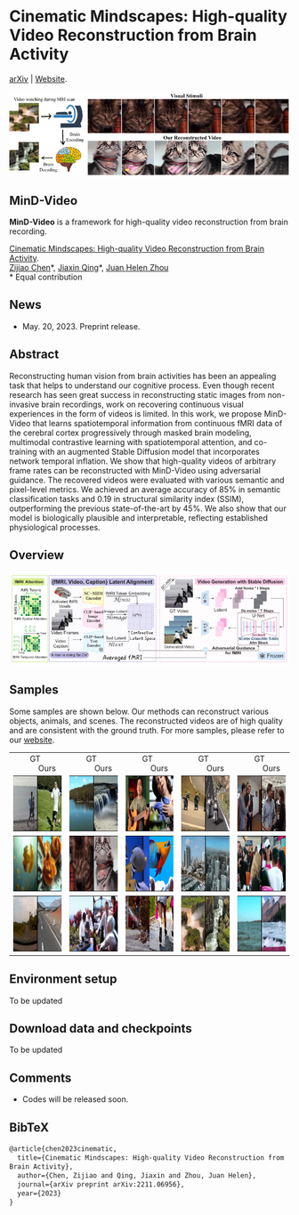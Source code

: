 # Cinematic Mindscapes: High-quality Video Reconstruction from Brain Activity 
[arXiv](https://arxiv.org/abs/2211.06956) | [Website](https://google.com).<br/>
<p align="center">
<img src=assets/first_fig.png />
</p>

## MinD-Video
**MinD-Video** is a framework for high-quality video reconstruction from brain recording. <br/>

[Cinematic Mindscapes: High-quality Video Reconstruction from Brain Activity](https://arxiv.org/abs/2211.06956).<br/>
[Zijiao Chen](https://neuroimaginglab.org/index.html)\*,
[Jiaxin Qing](https://scholar.google.com/citations?user=jpUlRiYAAAAJ&hl=en)\*,
[Juan Helen Zhou](https://scholar.google.com.sg/citations?user=4Z1S3_oAAAAJ&hl=en)<br/>
\* Equal contribution <br/>

## News
- May. 20, 2023. Preprint release.

## Abstract
Reconstructing human vision from brain activities has been an appealing task that helps to understand our cognitive process. Even though recent research has seen great success in reconstructing static images from non-invasive brain recordings, work on recovering continuous visual experiences in the form of videos is limited.
In this work, we propose MinD-Video that learns spatiotemporal information from continuous fMRI data of the cerebral cortex
progressively through masked brain modeling, multimodal contrastive learning with spatiotemporal attention, and co-training with an augmented Stable Diffusion model that incorporates network temporal inflation. 
We show that high-quality videos of arbitrary frame rates can be reconstructed with MinD-Video using adversarial guidance. The recovered videos were evaluated with various semantic and pixel-level metrics. We achieved an average accuracy of 85% in semantic classification tasks and 0.19 in structural similarity index (SSIM), outperforming the previous state-of-the-art by 45%. We also show that our model is biologically plausible and interpretable, reflecting established physiological processes.

## Overview
![flowchar-img](assets/flowchart.png) 

## Samples
Some samples are shown below. Our methods can reconstruct various objects, animals, and scenes. The reconstructed videos are of high quality and are consistent with the ground truth. For more samples, please refer to our [website](https://google.com).
<table>
  <tr>
      <td> &nbsp; &nbsp; &nbsp; &nbsp; GT&nbsp; &nbsp; &nbsp; &nbsp; &nbsp; &nbsp; &nbsp; &nbsp; &nbsp; &nbsp; &nbsp; Ours</td>
      <td> &nbsp; &nbsp; &nbsp; &nbsp; GT&nbsp; &nbsp; &nbsp; &nbsp; &nbsp; &nbsp; &nbsp; &nbsp; &nbsp; &nbsp; &nbsp; Ours</td>
      <td> &nbsp; &nbsp; &nbsp; &nbsp; GT&nbsp; &nbsp; &nbsp; &nbsp; &nbsp; &nbsp; &nbsp; &nbsp; &nbsp; &nbsp; &nbsp; Ours</td>
      <td> &nbsp; &nbsp; &nbsp; &nbsp; GT&nbsp; &nbsp; &nbsp; &nbsp; &nbsp; &nbsp; &nbsp; &nbsp; &nbsp; &nbsp; &nbsp; Ours</td>
      <td> &nbsp; &nbsp; &nbsp; &nbsp; GT&nbsp; &nbsp; &nbsp; &nbsp; &nbsp; &nbsp; &nbsp; &nbsp; &nbsp; &nbsp; &nbsp; Ours</td>
  </tr>
  <tr>
      <td> <img src="assets/gif/test140.gif" width = 200 height = 100 ></td>
      <td> <img src="assets/gif/test227.gif" width = 200 height = 100 ></td>
      <td> <img src="assets/gif/test271.gif" width = 200 height = 100 ></td>
      <td> <img src="assets/gif/test368.gif" width = 200 height = 100 ></td>
      <td> <img src="assets/gif/test333.gif" width = 200 height = 100 ></td>
  </tr> 
  <tr>
      <td> <img src="assets/gif/test381.gif" width = 200 height = 100 ></td>
      <td> <img src="assets/gif/test385.gif" width = 200 height = 100 ></td>
      <td> <img src="assets/gif/test403.gif" width = 200 height = 100 ></td>
      <td> <img src="assets/gif/test406.gif" width = 200 height = 100 ></td>
      <td> <img src="assets/gif/test463.gif" width = 200 height = 100 ></td>
    
  </tr>

  <tr>
      <td> <img src="assets/gif/test556.gif" width = 200 height = 100 ></td>
      <td> <img src="assets/gif/test669.gif" width = 200 height = 100 ></td>
      <td> <img src="assets/gif/test708.gif" width = 200 height = 100 ></td>
      <td> <img src="assets/gif/test1011.gif" width = 200 height = 100 ></td>
      <td> <img src="assets/gif/test582.gif" width = 200 height = 100 ></td>
    
  </tr>
</table>

## Environment setup
To be updated

## Download data and checkpoints
To be updated


## Comments
- Codes will be released soon.

## BibTeX
```
@article{chen2023cinematic,
  title={Cinematic Mindscapes: High-quality Video Reconstruction from Brain Activity},
  author={Chen, Zijiao and Qing, Jiaxin and Zhou, Juan Helen},
  journal={arXiv preprint arXiv:2211.06956},
  year={2023}
}
```

